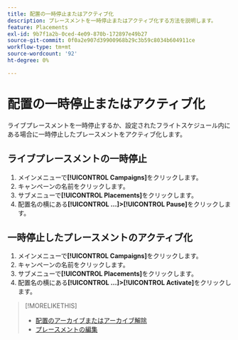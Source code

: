 ```yaml
---
title: 配置の一時停止またはアクティブ化
description: プレースメントを一時停止またはアクティブ化する方法を説明します。
feature: Placements
exl-id: 9b7f1a2b-0ced-4e09-870b-172897e49b27
source-git-commit: 0f0a2e907d39900968b29c3b59c8034b604911ce
workflow-type: tm+mt
source-wordcount: '92'
ht-degree: 0%

---
```


# 配置の一時停止またはアクティブ化

ライブプレースメントを一時停止するか、設定されたフライトスケジュール内にある場合に一時停止したプレースメントをアクティブ化します。

## ライブプレースメントの一時停止

1. メインメニューで&#x200B;**[!UICONTROL Campaigns]**&#x200B;をクリックします。
1. キャンペーンの名前をクリックします。
1. サブメニューで&#x200B;**[!UICONTROL Placements]**&#x200B;をクリックします。
1. 配置名の横にある&#x200B;**[!UICONTROL ...]>[!UICONTROL Pause]**&#x200B;をクリックします。

## 一時停止したプレースメントのアクティブ化

1. メインメニューで&#x200B;**[!UICONTROL Campaigns]**&#x200B;をクリックします。
1. キャンペーンの名前をクリックします。
1. サブメニューで&#x200B;**[!UICONTROL Placements]**&#x200B;をクリックします。
1. 配置名の横にある&#x200B;**[!UICONTROL ...]>[!UICONTROL Activate]**&#x200B;をクリックします。

>[!MORELIKETHIS]
>
>* [配置のアーカイブまたはアーカイブ解除](placement-archive-unarchive.md)
>* [プレースメントの編集](placement-edit.md)

